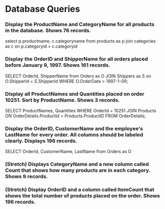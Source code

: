 # Database Queries

### Display the ProductName and CategoryName for all products in the database. Shows 76 records.

select p.productname, c.categoryname
from products as p
join categories as c on p.categoryid = c.categoryid

### Display the OrderID and ShipperName for all orders placed before January 9, 1997. Shows 161 records.

SELECT OrderId, ShipperName from Orders as O
JOIN Shippers as S
on O.ShipperId = S.ShipperId WHERE O.OrderDate > 1997-1-09;

### Display all ProductNames and Quantities placed on order 10251. Sort by ProductName. Shows 3 records.

SELECT ProductNames, Quantities WHERE OrderId = 10251
JOIN Products ON OrderDetails.ProductId = Products.ProductID FROM OrderDetails;

### Display the OrderID, CustomerName and the employee's LastName for every order. All columns should be labeled clearly. Displays 196 records.

SELECT OrderId, CustomerName, LastName from Orders as O

### (Stretch) Displays CategoryName and a new column called Count that shows how many products are in each category. Shows 9 records.

### (Stretch) Display OrderID and a column called ItemCount that shows the total number of products placed on the order. Shows 196 records.
